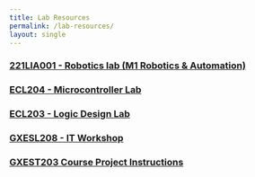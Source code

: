```yaml
---
title: Lab Resources
permalink: /lab-resources/
layout: single
---
```


### <a href="https://jim79.github.io/robotics-lab">221LIA001 - Robotics lab (M1 Robotics & Automation)</a>

### <a href="https://jim79.github.io/microcontroller-lab">ECL204 - Microcontroller Lab</a>

### <a href="https://jim79.github.io/lcd-lab">ECL203 - Logic Design Lab</a>

### <a href="https://jim79.github.io/it-workshop">GXESL208 - IT Workshop</a>

### <a href="https://jim79.github.io/foundations-project">GXEST203 Course Project Instructions</a>
